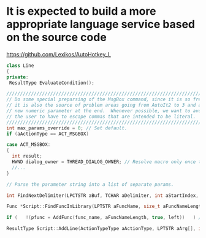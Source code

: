 # It is expected to build a more appropriate language service based on the source code

<https://github.com/Lexikos/AutoHotkey_L>

```c++
class Line
{
private:
 ResultType EvaluateCondition();
```

```c++
////////////////////////////////////////////////////////////////////////////////////////
// Do some special preparsing of the MsgBox command, since it is so frequently used and
// it is also the source of problem areas going from AutoIt2 to 3 and also due to the
// new numeric parameter at the end.  Whenever possible, we want to avoid the need for
// the user to have to escape commas that are intended to be literal.
///////////////////////////////////////////////////////////////////////////////////////
int max_params_override = 0; // Set default.
if (aActionType == ACT_MSGBOX)
```

```c++
case ACT_MSGBOX:
{
  int result;
  HWND dialog_owner = THREAD_DIALOG_OWNER; // Resolve macro only once to reduce code size.
  //...
}
```

```c++
// Parse the parameter string into a list of separate params.
```

```c++
int FindNextDelimiter(LPCTSTR aBuf, TCHAR aDelimiter, int aStartIndex, LPCTSTR aLiteralMap)
```

```c++
Func *Script::FindFuncInLibrary(LPTSTR aFuncName, size_t aFuncNameLength, bool &aErrorWasShown, bool &aFileWasFound, bool aIsAutoInclude)
```

```c++
if (   !(pfunc = AddFunc(func_name, aFuncNameLength, true, left))   ) // L27:
```

```c++
ResultType Script::AddLine(ActionTypeType aActionType, LPTSTR aArg[], int aArgc, LPTSTR aArgMap[])
```
